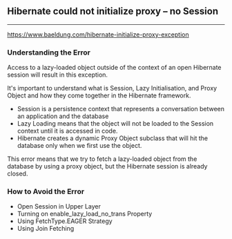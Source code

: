 
## Hibernate could not initialize proxy – no Session

---
https://www.baeldung.com/hibernate-initialize-proxy-exception

### Understanding the Error

Access to a lazy-loaded object outside of the context of an open Hibernate session will result in this exception.

It's important to understand what is Session, Lazy Initialisation, and Proxy Object and how they come together in the Hibernate framework.

 - Session is a persistence context that represents a conversation between an application and the database
 - Lazy Loading means that the object will not be loaded to the Session context until it is accessed in code.
 - Hibernate creates a dynamic Proxy Object subclass that will hit the database only when we first use the object.

This error means that we try to fetch a lazy-loaded object from the database by using a proxy object, but the Hibernate session is already closed.

### How to Avoid the Error

 - Open Session in Upper Layer
 - Turning on enable_lazy_load_no_trans Property
 - Using  FetchType.EAGER Strategy
 - Using Join Fetching